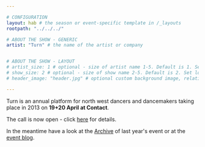 ```yaml
---

# CONFIGURATION
layout: hab # the season or event-specific template in /_layouts
rootpath: "../../../"

# ABOUT THE SHOW - GENERIC
artist: "Turn" # the name of the artist or company


# ABOUT THE SHOW - LAYOUT
# artist_size: 1 # optional - size of artist name 1-5. Default is 1. Set longer names to lower values
# show_size: 2 # optional - size of show name 2-5. Default is 2. Set longer names to lower values
# header_image: "header.jpg" # optional custom background image, relative to current page

---
```


Turn is an annual platform for north west dancers and dancemakers taking place in 2013 on **19+20 April at Contact**.  

The call is now open - click [here](http://turnmcr.posterous.com/turn-2013-call-for-proposals) for details.

In the meantime have a look at the [Archive](/archive/2012-springsummer/turn) of last year's event or at the [event blog](http://turnmcr.posterous.com).    




